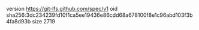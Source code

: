 version https://git-lfs.github.com/spec/v1
oid sha256:3dc234239fd10f1ca5ee19436e86cdd68a678100f8e1c96abd103f3b4fa8d93b
size 2719
